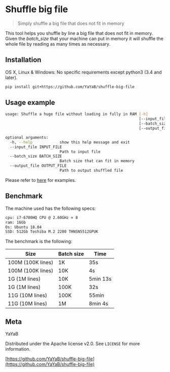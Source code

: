 # Shuffle big file
> Simply shuffle a big file that does not fit in memory


This tool helps you shuffle by line a big file that does not fit in memory.
Given the *batch_size* that your machine can put in memory it will shuffle the whole file by
reading as many times as necessary.

## Installation

OS X, Linux & Windows:
No specific requirements except python3 (3.4 and later).

```sh
pip install git+https://github.com/YaYaB/shuffle-big-file
```


## Usage example

```sh
usage: Shuffle a huge file without loading in fully in RAM [-h]
                                                           [--input_file INPUT_FILE]
                                                           [--batch_size BATCH_SIZE]
                                                           [--output_file OUTPUT_FILE]

optional arguments:
  -h, --help            show this help message and exit
  --input_file INPUT_FILE
                        Path to input file
  --batch_size BATCH_SIZE
                        Batch size that can fit in memory
  --output_file OUTPUT_FILE
                        Path to output shuffled file

```

Please refer to [here](https://github.com/YaYaB/shuffle-big-file/examples) for examples.

## Benchmark
The machine used has the following specs:

```sh
cpu: i7-6700HQ CPU @ 2.60GHz × 8
ram: 16Gb
Os: Ubuntu 18.04
SSD: 512Gb Toshiba M.2 2280 THNSN5512GPUK 
```

The benchmark is the following:

| Size  | Batch size | Time |
| ------------- | ------------- | ------------- |
| 100M (100K lines) | 1K | 35s |
| 100M (100K lines) | 10K | 4s |
| 1G (1M lines) | 10K | 5min 13s |
| 1G (1M lines) | 100K | 32s |
| 11G (10M lines) | 100K | 55min |
| 11G (10M lines) | 1M | 8min 4s |

## Meta

YaYaB

Distributed under the Apache license v2.0. See ``LICENSE`` for more information.

[https://github.com/YaYaB/shuffle-big-file](https://github.com/YaYaB/shuffle-big-file)
